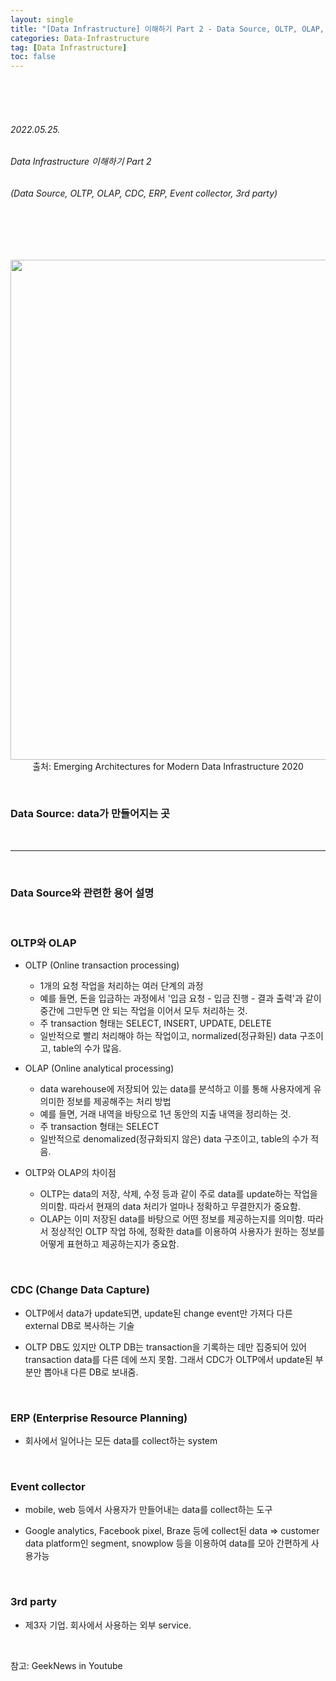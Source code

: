 ```yaml
---
layout: single
title: "[Data Infrastructure] 이해하기 Part 2 - Data Source, OLTP, OLAP, CDC, ERP, Event collector, 3rd party"
categories: Data-Infrastructure
tag: [Data Infrastructure]
toc: false
---
```


<br>
<br>
<br>

###### 2022.05.25.
###### Data Infrastructure 이해하기 Part 2
###### (Data Source, OLTP, OLAP, CDC, ERP, Event collector, 3rd party)

<br>
<br>
<br>

<p align="center">
  <img src="https://img1.daumcdn.net/thumb/R1280x0/?scode=mtistory2&fname=https%3A%2F%2Fblog.kakaocdn.net%2Fdn%2Fb6QWME%2FbtrC0QGjg3M%2FKFQOjcIcMC6PixmxyoLBF1%2Fimg.jpg" width=800><br>
  출처: Emerging Architectures for Modern Data Infrastructure 2020
</p>


<br>


### Data Source: data가 만들어지는 곳


<br>


---


<br>


### Data Source와 관련한 용어 설명


<br>


### OLTP와 OLAP

- OLTP (Online transaction processing)

  * 1개의 요청 작업을 처리하는 여러 단계의 과정
  * 예를 들면, 돈을 입금하는 과정에서 '입금 요청 - 입금 진행 - 결과 출력'과 같이 중간에 그만두면 안 되는 작업을 이어서 모두 처리하는 것.
  * 주 transaction 형태는 SELECT, INSERT, UPDATE, DELETE
  * 일반적으로 빨리 처리해야 하는 작업이고, normalized(정규화된) data 구조이고, table의 수가 많음.

- OLAP (Online analytical processing)

  * data warehouse에 저장되어 있는 data를 분석하고 이를 통해 사용자에게 유의미한 정보를 제공해주는 처리 방법
  * 예를 들면, 거래 내역을 바탕으로 1년 동안의 지출 내역을 정리하는 것.
  * 주 transaction 형태는 SELECT
  * 일반적으로 denomalized(정규화되지 않은) data 구조이고, table의 수가 적음.

- OLTP와 OLAP의 차이점

  * OLTP는 data의 저장, 삭제, 수정 등과 같이 주로 data를 update하는 작업을 의미함. 따라서 현재의 data 처리가 얼마나 정확하고 무결한지가 중요함.
  * OLAP는 이미 저장된 data를 바탕으로 어떤 정보를 제공하는지를 의미함. 따라서 정상적인 OLTP 작업 하에, 정확한 data를 이용하여 사용자가 원하는 정보를 어떻게 표현하고 제공하는지가 중요함.


<br>


### CDC (Change Data Capture)

- OLTP에서 data가 update되면, update된 change event만 가져다 다른 external DB로 복사하는 기술

- OLTP DB도 있지만 OLTP DB는 transaction을 기록하는 데만 집중되어 있어 transaction data를 다른 데에 쓰지 못함. 그래서 CDC가 OLTP에서 update된 부분만 뽑아내 다른 DB로 보내줌.


<br>


### ERP (Enterprise Resource Planning)

- 회사에서 일어나는 모든 data를 collect하는 system


<br>


### Event collector

- mobile, web 등에서 사용자가 만들어내는 data를 collect하는 도구

- Google analytics, Facebook pixel, Braze 등에 collect된 data => customer data platform인 segment, snowplow 등을 이용하여 data를 모아 간편하게 사용가능


<br>


### 3rd party

- 제3자 기업. 회사에서 사용하는 외부 service.

<br>

참고: GeekNews in Youtube
